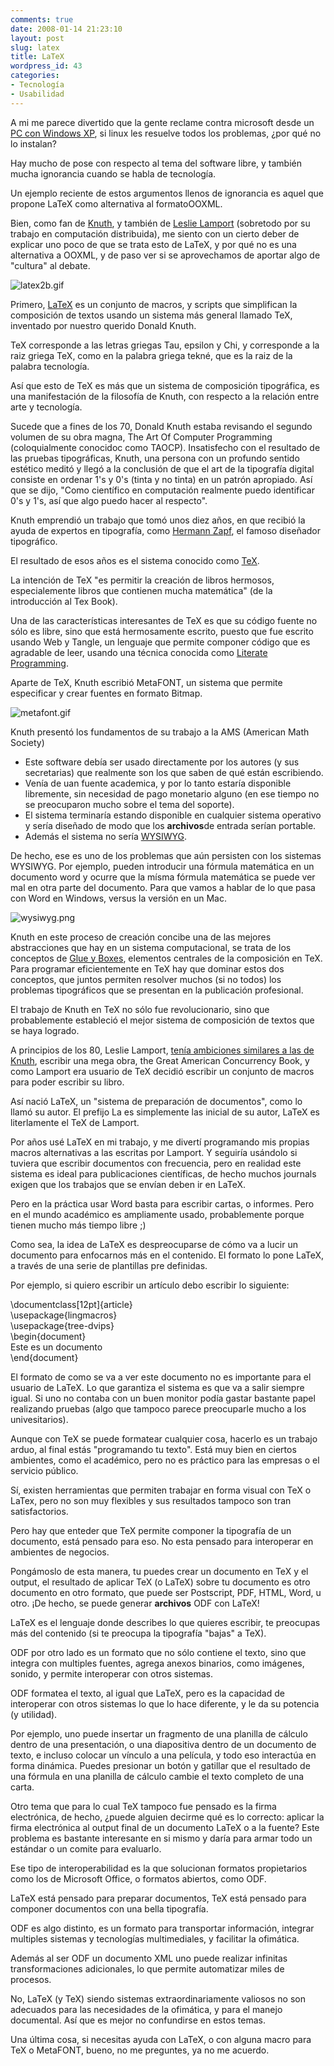 ```yaml
---
comments: true
date: 2008-01-14 21:23:10
layout: post
slug: latex
title: LaTeX
wordpress_id: 43
categories:
- Tecnología
- Usabilidad
---
```


A mi me parece divertido que la gente reclame contra microsoft desde un [PC con Windows XP](http://www.elfrancotirador.cl/2008/01/14/ooxml-en-chile-la-delgada-linea-roja/#comment-56552), si linux les resuelve todos los problemas, ¿por qué no lo instalan?

Hay mucho de pose con respecto al tema del software libre, y también mucha ignorancia cuando se habla de tecnología.

Un ejemplo reciente de estos argumentos llenos de ignorancia es aquel que propone LaTeX como alternativa al formatoOOXML.

Bien, como fan de [Knuth](http://sunburn.stanford.edu/~knuth/), y también de [Leslie Lamport](http://research.microsoft.com/users/lamport/) (sobretodo por su trabajo en computación distribuida), me siento con un cierto deber de explicar uno poco de que se trata esto de LaTeX, y por qué no es una alternativa a OOXML, y de paso ver si se aprovechamos de aportar algo de "cultura" al debate.

![latex2b.gif](latex2b.gif)

Primero, [LaTeX](http://www.latex-project.org/) es un conjunto de macros, y scripts que simplifican la composición de textos usando un sistema más general llamado TeX, inventado por nuestro querido Donald Knuth.

TeX corresponde a las letras griegas Tau, epsilon y Chi, y corresponde a la raiz griega TeX, como en la palabra griega tekné, que es la raiz de la palabra tecnología.

Así que esto de TeX es más que un sistema de composición tipográfica, es una manifestación de la filosofía de Knuth, con respecto a la relación entre arte y tecnología.

Sucede que a fines de los 70, Donald Knuth estaba revisando el segundo volumen de su obra magna, The Art Of Computer Programming (coloquialmente conocidoc como TAOCP). Insatisfecho con el resultado de las pruebas tipográficas, Knuth, una persona con un profundo sentido estético meditó y llegó a la conclusión de que el art de la tipografía digital consiste en ordenar 1's y 0's (tinta y no tinta) en un patrón apropiado. Así que se dijo, "Como científico en computación realmente puedo identificar 0's y 1's, así que algo puedo hacer al respecto".

Knuth emprendió un trabajo que tomó unos diez años, en que recibió la ayuda de expertos en tipografía, como [Hermann Zapf](http://www.unostiposduros.com/paginas/maes22.html), el famoso diseñador tipográfico.

El resultado de esos años es el sistema conocido como [TeX](http://www.tug.org/whatis.html).

La intención de TeX "es permitir la creación de libros hermosos, especialemente libros que contienen mucha matemática" (de la introducción al Tex Book).

Una de las características interesantes de TeX es que su código fuente no sólo es libre, sino que está hermosamente escrito, puesto que fue escrito usando Web y Tangle, un lenguaje que permite componer código que es agradable de leer, usando una técnica conocida como [Literate Programming](http://www.literateprogramming.com/).

Aparte de TeX, Knuth escribió MetaFONT, un sistema que permite especificar y crear fuentes en formato Bitmap.

![metafont.gif](metafont.gif)

Knuth presentó los fundamentos de su trabajo a la AMS (American Math Society)

  * Este software debía ser usado directamente por los autores (y sus secretarias) que realmente son los que saben de qué están escribiendo.
  * Venía de uan fuente academica, y por lo tanto estaría disponible libremente, sin necesidad de pago monetario alguno (en ese tiempo no se preocuparon mucho sobre el tema del soporte).
  * El sistema terminaría estando disponible en cualquier sistema operativo y sería diseñado de modo que los **archivos**de entrada serían portable.
  * Además el sistema no sería [WYSIWYG](http://es.wikipedia.org/wiki/WYSIWYG).

De hecho, ese es uno de los problemas que aún persisten con los sistemas WYSIWYG. Por ejemplo, pueden introducir una fórmula matemática en un documento word y ocurre que la mísma fórmula matemática se puede ver mal en otra parte del documento. Para que vamos a hablar de lo que pasa con Word en Windows, versus la versión en un Mac.

![wysiwyg.png](wysiwyg.png)

Knuth en este proceso de creación concibe una de las mejores abstracciones que hay en un sistema computacional, se trata de los conceptos de [Glue y Boxes](http://scienceblogs.com/goodmath/2008/01/the_genius_of_donald_knuth_typ.php), elementos centrales de la composición en TeX. Para programar eficientemente en TeX hay que dominar estos dos conceptos, que juntos permiten resolver muchos (si no todos) los problemas tipográficos que se presentan en la publicación profesional.

El trabajo de Knuth en TeX no sólo fue revolucionario, sino que probablemente estableció el mejor sistema de composición de textos que se haya logrado.

A principios de los 80, Leslie Lamport, [tenía ambiciones similares a las de Knuth](http://research.microsoft.com/users/lamport/pubs/pubs.html#latex), escribir una mega obra, the Great American Concurrency Book, y como Lamport era usuario de TeX decidió escribir un conjunto de macros para poder escribir su libro.

Así nació LaTeX, un "sistema de preparación de documentos", como lo llamó su autor. El prefijo La es simplemente las inicial de su autor, LaTeX es literlamente el TeX de Lamport.

Por años usé LaTeX en mi trabajo, y me divertí programando mis propias macros alternativas a las escritas por Lamport. Y seguiría usándolo si tuviera que escribir documentos con frecuencia, pero en realidad este sistema es ideal para publicaciones científicas, de hecho muchos journals exigen que los trabajos que se envían deben ir en LaTeX.

Pero en la práctica usar Word basta para escribir cartas, o informes. Pero en el mundo académico es ampliamente usado, probablemente porque tienen mucho más tiempo libre ;)

Como sea, la idea de LaTeX es despreocuparse de cómo va a lucir un documento para enfocarnos más en el contenido. El formato lo pone LaTeX, a través de una serie de plantillas pre definidas.

Por ejemplo, si quiero escribir un artículo debo escribir lo siguiente:

  \documentclass[12pt]{article}  
  \usepackage{lingmacros}  
  \usepackage{tree-dvips}  
  \begin{document}  
  Este es un documento  
  \end{document}

El formato de como se va a ver este documento no es importante para el usuario de LaTeX. Lo que garantiza el sistema es que va a salir siempre igual. Si uno no contaba con un buen monitor podía gastar bastante papel realizando pruebas (algo que tampoco parece preocuparle mucho a los univesitarios).

Aunque con TeX se puede formatear cualquier cosa, hacerlo es un trabajo arduo, al final estás "programando tu texto". Está muy bien en ciertos ambientes, como el académico, pero no es práctico para las empresas o el servicio público.

Sí, existen herramientas que permiten trabajar en forma visual con TeX o LaTex, pero no son muy flexibles y sus resultados tampoco son tran satisfactorios.

Pero hay que enteder que TeX permite componer la tipografía de un documento, está pensado para eso. No esta pensado para interoperar en ambientes de negocios.

Pongámoslo de esta manera, tu puedes crear un documento en TeX y el output, el resultado de aplicar TeX (o LaTeX) sobre tu documento es otro documento en otro formato, que puede ser Postscript, PDF, HTML, Word, u otro. ¡De hecho, se puede generar **archivos** ODF con LaTeX!

LaTeX es el lenguaje donde describes lo que quieres escribir, te preocupas más del contenido (si te preocupa la tipografía "bajas" a TeX).

ODF por otro lado es un formato que no sólo contiene el texto, sino que integra con multiples fuentes, agrega anexos binarios, como imágenes, sonido, y permite interoperar con otros sistemas.

ODF formatea el texto, al igual que LaTeX, pero es la capacidad de interoperar con otros sistemas lo que lo hace diferente, y le da su potencia (y utilidad).

Por ejemplo, uno puede insertar un fragmento de una planilla de cálculo dentro de una presentación, o una diapositiva dentro de un documento de texto, e incluso colocar un vínculo a una película, y todo eso interactúa en forma dinámica. Puedes presionar un botón y gatillar que el resultado de una fórmula en una planilla de cálculo cambie el texto completo de una carta.

Otro tema que para lo cual TeX tampoco fue pensado es la firma electrónica, de hecho, ¿puede alguien decirme qué es lo correcto: aplicar la firma electrónica al output final de un documento LaTeX o a la fuente? Este problema es bastante interesante en si mismo y daría para armar todo un estándar o un comite para evaluarlo.

Ese tipo de interoperabilidad es la que solucionan formatos propietarios como los de Microsoft Office, o formatos abiertos, como ODF.

LaTeX está pensado para preparar documentos, TeX está pensado para componer documentos con una bella tipografía.

ODF es algo distinto, es un formato para transportar información, integrar multiples sistemas y tecnologías multimediales, y facilitar la ofimática.

Además al ser ODF un documento XML uno puede realizar infinitas transformaciones adicionales, lo que permite automatizar miles de procesos.

No, LaTeX (y TeX) siendo sistemas extraordinariamente valiosos no son adecuados para las necesidades de la ofimática, y para el manejo documental. Así que es mejor no confundirse en estos temas.

Una última cosa, si necesitas ayuda con LaTeX, o con alguna macro para TeX o MetaFONT, bueno, no me preguntes, ya no me acuerdo.



